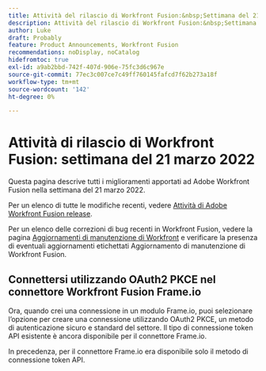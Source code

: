 ```yaml
---
title: Attività del rilascio di Workfront Fusion:&nbsp;Settimana del 21 marzo 2022
description: Attività del rilascio di Workfront Fusion:&nbsp;Settimana del 21 marzo 2022
author: Luke
draft: Probably
feature: Product Announcements, Workfront Fusion
recommendations: noDisplay, noCatalog
hidefromtoc: true
exl-id: a9ab2bbd-742f-407d-906e-75fc3d6c967e
source-git-commit: 77ec3c007ce7c49ff760145fafcd7f62b273a18f
workflow-type: tm+mt
source-wordcount: '142'
ht-degree: 0%

---
```


# Attività di rilascio di Workfront Fusion: settimana del 21 marzo 2022

Questa pagina descrive tutti i miglioramenti apportati ad Adobe Workfront Fusion nella settimana del 21 marzo 2022.

Per un elenco di tutte le modifiche recenti, vedere [Attività di Adobe Workfront Fusion release](/help/workfront-fusion/fusion-product-releases/fusion-release-activity.md).

Per un elenco delle correzioni di bug recenti in Workfront Fusion, vedere la pagina [Aggiornamenti di manutenzione di Workfront](https://experienceleague.adobe.com/docs/workfront-known-issues/releases/current-updates.html) e verificare la presenza di eventuali aggiornamenti etichettati Aggiornamento di manutenzione di Workfront Fusion.

## Connettersi utilizzando OAuth2 PKCE nel connettore Workfront Fusion Frame.io

Ora, quando crei una connessione in un modulo Frame.io, puoi selezionare l’opzione per creare una connessione utilizzando OAuth2 PKCE, un metodo di autenticazione sicuro e standard del settore. Il tipo di connessione token API esistente è ancora disponibile per il connettore Frame.io.

In precedenza, per il connettore Frame.io era disponibile solo il metodo di connessione token API.
